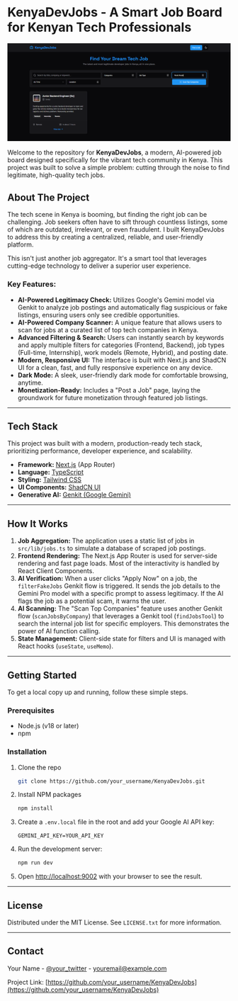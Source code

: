 # KenyaDevJobs - A Smart Job Board for Kenyan Tech Professionals

![KenyaDevJobs Screenshot](https://github.com/Denniskaninu/smart-dev-kenya-jobs-finder/blob/main/docs/image.png?raw=true)

Welcome to the repository for **KenyaDevJobs**, a modern, AI-powered job board designed specifically for the vibrant tech community in Kenya. This project was built to solve a simple problem: cutting through the noise to find legitimate, high-quality tech jobs.

## About The Project

The tech scene in Kenya is booming, but finding the right job can be challenging. Job seekers often have to sift through countless listings, some of which are outdated, irrelevant, or even fraudulent. I built KenyaDevJobs to address this by creating a centralized, reliable, and user-friendly platform.

This isn't just another job aggregator. It's a smart tool that leverages cutting-edge technology to deliver a superior user experience.

### Key Features:

*   **AI-Powered Legitimacy Check:** Utilizes Google's Gemini model via Genkit to analyze job postings and automatically flag suspicious or fake listings, ensuring users only see credible opportunities.
*   **AI-Powered Company Scanner:** A unique feature that allows users to scan for jobs at a curated list of top tech companies in Kenya.
*   **Advanced Filtering & Search:** Users can instantly search by keywords and apply multiple filters for categories (Frontend, Backend), job types (Full-time, Internship), work models (Remote, Hybrid), and posting date.
*   **Modern, Responsive UI:** The interface is built with Next.js and ShadCN UI for a clean, fast, and fully responsive experience on any device.
*   **Dark Mode:** A sleek, user-friendly dark mode for comfortable browsing, anytime.
*   **Monetization-Ready:** Includes a "Post a Job" page, laying the groundwork for future monetization through featured job listings.

---

## Tech Stack

This project was built with a modern, production-ready tech stack, prioritizing performance, developer experience, and scalability.

*   **Framework:** [Next.js](https://nextjs.org/) (App Router)
*   **Language:** [TypeScript](https://www.typescriptlang.org/)
*   **Styling:** [Tailwind CSS](https://tailwindcss.com/)
*   **UI Components:** [ShadCN UI](https://ui.shadcn.com/)
*   **Generative AI:** [Genkit (Google Gemini)](https://firebase.google.com/docs/genkit)

---

## How It Works

1.  **Job Aggregation:** The application uses a static list of jobs in `src/lib/jobs.ts` to simulate a database of scraped job postings.
2.  **Frontend Rendering:** The Next.js App Router is used for server-side rendering and fast page loads. Most of the interactivity is handled by React Client Components.
3.  **AI Verification:** When a user clicks "Apply Now" on a job, the `filterFakeJobs` Genkit flow is triggered. It sends the job details to the Gemini Pro model with a specific prompt to assess legitimacy. If the AI flags the job as a potential scam, it warns the user.
4.  **AI Scanning:** The "Scan Top Companies" feature uses another Genkit flow (`scanJobsByCompany`) that leverages a Genkit tool (`findJobsTool`) to search the internal job list for specific employers. This demonstrates the power of AI function calling.
5.  **State Management:** Client-side state for filters and UI is managed with React hooks (`useState`, `useMemo`).

---

## Getting Started

To get a local copy up and running, follow these simple steps.

### Prerequisites

*   Node.js (v18 or later)
*   npm

### Installation

1.  Clone the repo
    ```sh
    git clone https://github.com/your_username/KenyaDevJobs.git
    ```
2.  Install NPM packages
    ```sh
    npm install
    ```
3.  Create a `.env.local` file in the root and add your Google AI API key:
    ```env
    GEMINI_API_KEY=YOUR_API_KEY
    ```
4.  Run the development server:
    ```bash
    npm run dev
    ```
5.  Open [http://localhost:9002](http://localhost:9002) with your browser to see the result.

---

## License

Distributed under the MIT License. See `LICENSE.txt` for more information.

---

## Contact

Your Name - [@your_twitter](https://twitter.com/your_twitter) - youremail@example.com

Project Link: [https://github.com/your_username/KenyaDevJobs](https://github.com/your_username/KenyaDevJobs)
